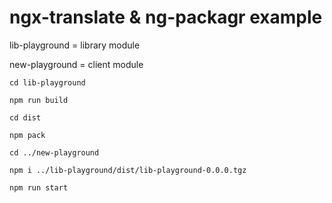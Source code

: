 # ngx-translate & ng-packagr example

lib-playground = library module 

new-playground = client module

`cd lib-playground`

`npm run build`

`cd dist`

`npm pack`

`cd ../new-playground`

`npm i ../lib-playground/dist/lib-playground-0.0.0.tgz`

`npm run start`
